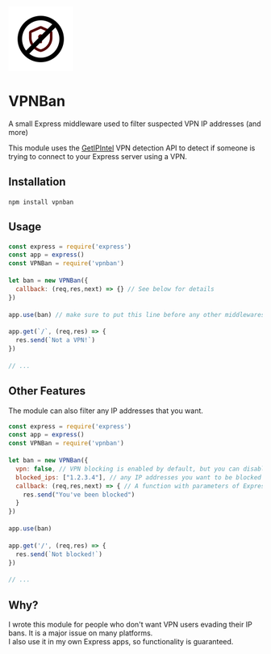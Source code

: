 <img src="./img/VPNBan.svg" width=128>

# VPNBan
A small Express middleware used to filter suspected VPN IP addresses (and more)

This module uses the [GetIPIntel](https://getipintel.net) VPN detection API to detect if someone is trying to connect to your Express server using a VPN.

## Installation

`npm install vpnban`

## Usage
```js
const express = require('express')
const app = express()
const VPNBan = require('vpnban')

let ban = new VPNBan({
  callback: (req,res,next) => {} // See below for details
})

app.use(ban) // make sure to put this line before any other middlewares in your express app

app.get(`/`, (req,res) => {
  res.send(`Not a VPN!`)
})

// ...
```

## Other Features
The module can also filter any IP addresses that you want.
```js
const express = require('express')
const app = express()
const VPNBan = require('vpnban')

let ban = new VPNBan({
  vpn: false, // VPN blocking is enabled by default, but you can disable it if you just want to block certain IPs.
  blocked_ips: ["1.2.3.4"], // any IP addresses you want to be blocked
  callback: (req,res,next) => { // A function with parameters of Express Request & Response objects and a next() function, respectively. Use this to display a custom 'blocked' page
    res.send("You've been blocked")
  }
})

app.use(ban)

app.get('/', (req,res) => {
  res.send(`Not blocked!`)
})

// ...
```

## Why?
I wrote this module for people who don't want VPN users evading their IP bans. It is a major issue on many platforms.  
I also use it in my own Express apps, so functionality is guaranteed.